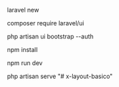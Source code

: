 laravel new <nome-do-projeto>



composer require laravel/ui



php artisan ui bootstrap --auth


npm install

npm run dev

php artisan serve
"# x-layout-basico" 
